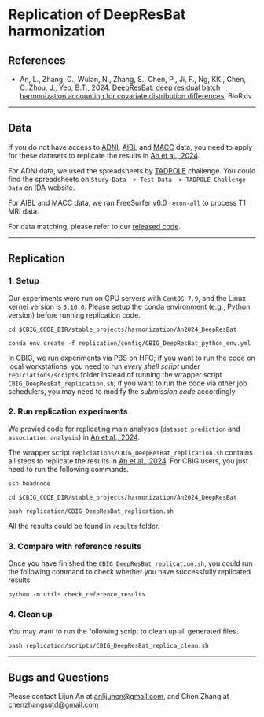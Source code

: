 # Replication of DeepResBat harmonization

## References

-   An, L., Zhang, C., Wulan, N., Zhang, S., Chen, P., Ji, F., Ng, KK., Chen, C.,Zhou, J., Yeo, B.T., 2024. [DeepResBat: deep residual batch harmonization accounting for covariate distribution differences](https://doi.org/10.1101/2024.01.18.574145), BioRxiv

---

## Data

If you do not have access to [ADNI](http://adni.loni.usc.edu/), [AIBL](https://aibl.csiro.au/) and [MACC](http://www.macc.sg/) data, you need to apply for these datasets to replicate the results in [An et al., 2024](https://doi.org/10.1101/2024.01.18.574145).

For ADNI data, we used the spreadsheets by [TADPOLE](https://tadpole.grand-challenge.org/) challenge. You could find the spreadsheets on `Study Data -> Test Data -> TADPOLE Challenge Data` on [IDA](https://ida.loni.usc.edu/) website.

For AIBL and MACC data, we ran FreeSurfer v6.0 `recon-all` to process T1 MRI data.

For data matching, please refer to our [released code](https://github.com/ThomasYeoLab/Standalone_An2022_gcVAE/tree/master/matching).

---

## Replication

### 1. Setup

Our experiments were run on GPU servers with `CentOS 7.9`, and the Linux kernel version is `3.10.0`. Please setup the conda environment (e.g., Python version) before running replication code.

```
cd $CBIG_CODE_DIR/stable_projects/harmonization/An2024_DeepResBat

conda env create -f replication/config/CBIG_DeepResBat_python_env.yml
```

In CBIG, we run experiments via PBS on HPC; if you want to run the code on local workstations, you need to run _every shell script_ under `replciations/scripts` folder instead of running the wrapper script `CBIG_DeepResBat_replication.sh`; if you want to run the code via other job schedulers, you may need to modify the _submission code_ accordingly.

### 2. Run replication experiments

We provied code for replicating main analyses (`dataset prediction` and `association analysis`) in [An et al., 2024](https://doi.org/10.1101/2024.01.18.574145).

The wrapper script `replciations/CBIG_DeepResBat_replication.sh` contains all steps to replicate the results in [An et al., 2024](https://doi.org/10.1101/2024.01.18.574145). For CBIG users, you just need to run the following commands.

```
ssh headnode

cd $CBIG_CODE_DIR/stable_projects/harmonization/An2024_DeepResBat

bash replication/CBIG_DeepResBat_replication.sh
```

All the results could be found in `results` folder.

### 3. Compare with reference results

Once you have finished the `CBIG_DeepResBat_replication.sh`, you could run the following command to check whether you have successfully replicated results.

```
python -m utils.check_reference_results
```

### 4. Clean up

You may want to run the following script to clean up all generated files.

```
bash replication/scripts/CBIG_DeepResBat_replica_clean.sh
```

---

## Bugs and Questions

Please contact Lijun An at anlijuncn@gmail.com, and Chen Zhang at chenzhangsutd@gmail.com
